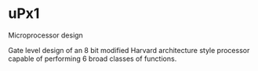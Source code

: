 # uPx1
Microprocessor design

Gate level design of an 8 bit modified Harvard architecture style processor capable of performing 6 broad classes of functions. 
